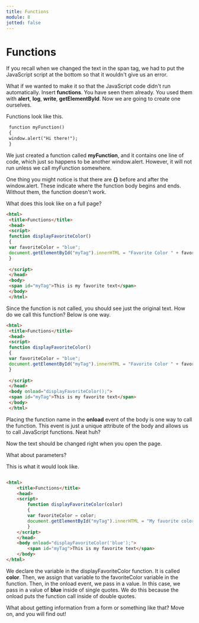 ```yaml
---
title: Functions
module: 8
jotted: false
---
```


# Functions

If you recall when we changed the text in the span tag, we had to put the JavaScript script at the bottom so that it wouldn't give us an error.

What if we wanted to make it so that the JavaScript code didn't run automatically. Insert **functions**. You have seen them already. You used them with **alert**, **log**, **write**, **getElementById**. Now we are going to create one ourselves. 

Functions look like this.

```html
 function myFunction()
 {
 window.alert("Hi there!");
 }
```

We just created a function called **myFunction**, and it contains one line of code, which just so happens to be another window.alert. However, it will not run unless we call myFunction somewhere.

One thing you might notice is that there are **{}** before and after the window.alert. These indicate where the function body begins and ends. Without them, the function doesn't work.

What does this look like on a full page?

```html
<html>
 <title>Functions</title>
 <head>
 <script>
 function displayFavoriteColor()
 {
 var favoriteColor = "blue";
 document.getElementById("myTag").innerHTML = "Favorite Color " + favoriteColor;
 }
 
 </script>
 </head>
 <body>
 <span id="myTag">This is my favorite text</span>
 </body>
 </html>
```

Since the function is not called, you should see just the original text. How do we call this function? Below is one way.

```html
<html>
 <title>Functions</title>
 <head>
 <script>
 function displayFavoriteColor()
 {
 var favoriteColor = "blue";
 document.getElementById("myTag").innerHTML = "Favorite Color " + favoriteColor;
 }
 
 </script>
 </head>
 <body onload="displayFavoriteColor();">
 <span id="myTag">This is my favorite text</span>
 </body>
 </html>
```

Placing the function name in the **onload** event of the body is one way to call the function. This event is just a unique attribute of the body and allows us to call JavaScript functions. Neat huh?

Now the text should be changed right when you open the page.

What about parameters?

This is what it would look like.
```html

<html>
    <title>Functions</title>
    <head>
    <script>
        function displayFavoriteColor(color)
        {
        var favoriteColor = color;
        document.getElementById("myTag").innerHTML = "My favorite color is " + favoriteColor;
        }
    </script>
    </head>
    <body onload="displayFavoriteColor('blue');">
        <span id="myTag">This is my favorite text</span>
    </body>
</html>
 ```
We declare the variable in the displayFavoriteColor function.  It is called **color**.  Then, we assign that variable to the favoriteColor variable in the function.  Then, in the onload event, we pass in a value.  In this case, we pass in a value of **blue** inside of single quotes.  We do this because the onload puts the function call inside of double quotes.

What about getting information from a form or something like that? Move on, and you will find out!